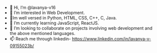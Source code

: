 - 👋 Hi, I’m @lavanya-v16
- 👀 I’m interested in Web Development.
- 🌱Im well versed in Python, HTML, CSS, C++, C, Java.
- 🌱 I’m currently learning JavaScript, ReactJS.
- 💞️ I’m looking to collaborate on projects involving web development and the above mentioned languages.
- 📫 Reach me through linkedin- https://www.linkedin.com/in/lavanya-v-09155023b/

<!---
lavanya-v16/lavanya-v16 is a ✨ special ✨ repository because its `README.md` (this file) appears on your GitHub profile.
You can click the Preview link to take a look at your changes.
--->
